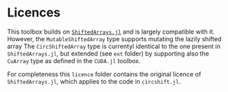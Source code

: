 # Licences
This toolbox builds on [`ShiftedArrays.jl`](https://github.com/JuliaArrays/ShiftedArrays.jl) and is largely compatible with it. However, the `MutableShiftedArray` type supports mutating the lazily shifted array
The `CircShiftedArray` type is currentyl identical to the one present in `ShiftedArrays.jl`, but extended (see `ext` folder) by supporting also the `CuArray` type as defined in the `CUDA.jl` toolbox.

For completeness this `licence` folder contains the original licence of `ShiftedArrays.jl`, which applies to the code in `circshift.jl`.

